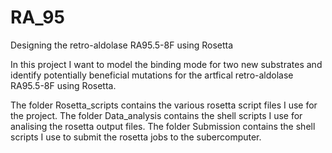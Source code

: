# RA_95
Designing the retro-aldolase RA95.5-8F using Rosetta

In this project I want to model the binding mode for two new substrates and identify potentially beneficial mutations for the artfical retro-aldolase RA95.5-8F using Rosetta.

The folder Rosetta_scripts contains the various rosetta script files I use for the project.
The folder Data_analysis contains the shell scripts I use for analising the rosetta output files.
The folder Submission contains the shell scripts I use to submit the rosetta jobs to the subercomputer.
